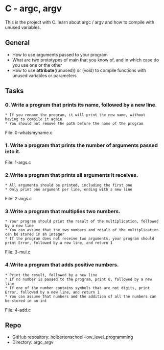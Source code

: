 # C - argc, argv

This is the project with C.
learn about argc / argv and how to compile with unused variables.

## General

* How to use arguments passed to your program
* What are two prototypes of main that you know of, and in which case do you use one or the other
* How to use __attribute__((unused)) or (void) to compile functions with unused variables or parameters

## Tasks

### 0. Write a program that prints its name, followed by a new line.
    * If you rename the program, it will print the new name, without having to compile it again
    * You should not remove the path before the name of the program

File: 0-whatsmyname.c

### 1. Write a program that prints the number of arguments passed into it.

File: 1-args.c
    
### 2.Write a program that prints all arguments it receives.

    * All arguments should be printed, including the first one
    * Only print one argument per line, ending with a new line

File: 2-args.c

### 3.Write a program that multiplies two numbers.

    * Your program should print the result of the multiplication, followed by a new line
    * You can assume that the two numbers and result of the multiplication can be stored in an integer
    * If the program does not receive two arguments, your program should print Error, followed by a new line, and return 1

File: 3-mul.c

### 4.Write a program that adds positive numbers.

    * Print the result, followed by a new line
    * If no number is passed to the program, print 0, followed by a new line
    * If one of the number contains symbols that are not digits, print Error, followed by a new line, and return 1
    * You can assume that numbers and the addition of all the numbers can be stored in an int

File: 4-add.c

## Repo
* GitHub repository: holbertonschool-low_level_programming
* Directory: argc_argv


